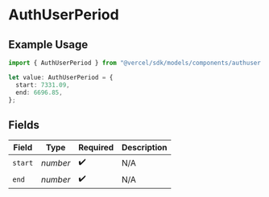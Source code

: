 # AuthUserPeriod

## Example Usage

```typescript
import { AuthUserPeriod } from "@vercel/sdk/models/components/authuser.js";

let value: AuthUserPeriod = {
  start: 7331.09,
  end: 6696.85,
};
```

## Fields

| Field              | Type               | Required           | Description        |
| ------------------ | ------------------ | ------------------ | ------------------ |
| `start`            | *number*           | :heavy_check_mark: | N/A                |
| `end`              | *number*           | :heavy_check_mark: | N/A                |